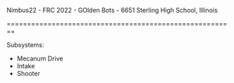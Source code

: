 Nimbus22 - FRC 2022 - GOlden Bots - 6651
Sterling High School, Illinois

========================================================

Subsystems:
- Mecanum Drive
- Intake
- Shooter
